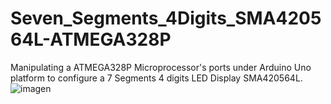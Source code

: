 # Seven_Segments_4Digits_SMA420564L-ATMEGA328P
Manipulating a ATMEGA328P Microprocessor's ports under Arduino Uno platform to configure a 7 Segments 4 digits LED Display SMA420564L.
![imagen](https://user-images.githubusercontent.com/21239660/53405092-506fbb00-3974-11e9-9d1a-164379d76138.jpg)
